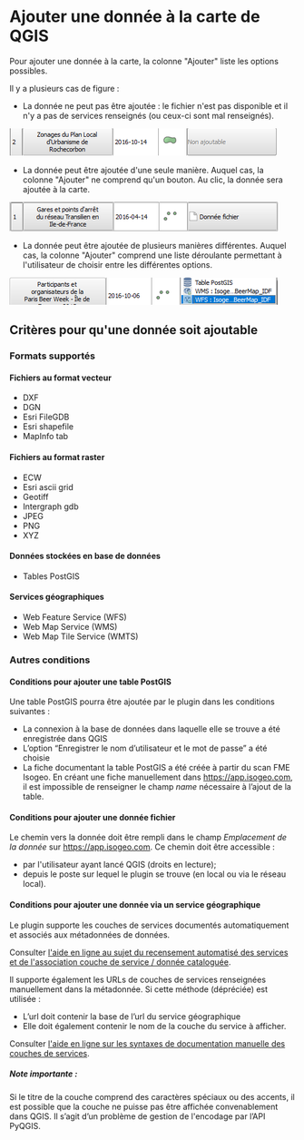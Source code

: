 # Ajouter une donnée à la carte de QGIS

Pour ajouter une donnée à la carte, la colonne "Ajouter" liste les options possibles.

Il y a plusieurs cas de figure :

- La donnée ne peut pas être ajoutée : le fichier n'est pas disponible et il n'y a pas de services renseignés (ou ceux-ci sont mal renseignés).

![](https://raw.githubusercontent.com/isogeo/isogeo-plugin-qgis/master/img/search_results_addNot_fr.png "TODO")

- La donnée peut être ajoutée d'une seule manière. Auquel cas, la colonne "Ajouter" ne comprend qu'un bouton. Au clic, la donnée sera ajoutée à la carte.

![](https://raw.githubusercontent.com/isogeo/isogeo-plugin-qgis/master/img/search_results_addOk_one_fr.png "TODO")

- La donnée peut être ajoutée de plusieurs manières différentes. Auquel cas, la colonne "Ajouter" comprend une liste déroulante permettant à l'utilisateur de choisir entre les différentes options.

![](https://raw.githubusercontent.com/isogeo/isogeo-plugin-qgis/master/img/search_results_add_OK_multi_fr.png "TODO")

## Critères pour qu'une donnée soit ajoutable

### Formats supportés

#### Fichiers au format vecteur 

- DXF
- DGN
- Esri FileGDB
- Esri shapefile
- MapInfo tab

#### Fichiers au format raster

- ECW
- Esri ascii grid
- Geotiff
- Intergraph gdb
- JPEG
- PNG
- XYZ

#### Données stockées en base de données

- Tables PostGIS

#### Services géographiques

- Web Feature Service (WFS)
- Web Map Service (WMS)
- Web Map Tile Service (WMTS)

### Autres conditions

#### Conditions pour ajouter une table PostGIS

Une table PostGIS pourra être ajoutée par le plugin dans les conditions suivantes : 

- La connexion à la base de données dans laquelle elle se trouve a été enregistrée dans QGIS
- L’option “Enregistrer le nom d’utilisateur et le mot de passe” a été choisie
- La fiche documentant la table PostGIS a été créée à partir du scan FME Isogeo. En créant une fiche manuellement dans https://app.isogeo.com, il est impossible de renseigner le champ *name* nécessaire à l’ajout de la table.

#### Conditions pour ajouter une donnée fichier

Le chemin vers la donnée doit être rempli dans le champ *Emplacement de la donnée* sur https://app.isogeo.com. 
Ce chemin doit être accessible :
* par l'utilisateur ayant lancé QGIS (droits en lecture);
* depuis le poste sur lequel le plugin se trouve (en local ou via le réseau local).

#### Conditions pour ajouter une donnée via un service géographique

Le plugin supporte les couches de services documentés automatiquement et associés aux métadonnées de données.  

Consulter [l'aide en ligne au sujet du recensement automatisé des services et de l'association couche de service / donnée cataloguée](http://help.isogeo.com/fr/features/inventory/md_services/srv_intro.html).

Il supporte également les URLs de couches de services renseignées manuellement dans la métadonnée. Si cette méthode (dépréciée) est utilisée :
- L’url doit contenir la base de l’url du service géographique
- Elle doit également contenir le nom de la couche du service à afficher.

Consulter [l'aide en ligne sur les syntaxes de documentation manuelle des couches de services](http://help.isogeo.com/fr/features/publish/webservices.html).

##### Note importante : 

Si le titre de la couche comprend des caractères spéciaux ou des accents, il est possible que la couche ne puisse pas être affichée convenablement dans QGIS. Il s’agit d’un problème de gestion de l'encodage par l’API PyQGIS.
